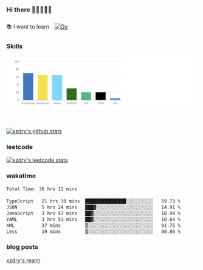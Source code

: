 ### Hi there 👋👋👋👋👋

 :books: I want to learn <a href="https://go.dev/" target="_blank"><img style="margin: 10px" src="https://profilinator.rishav.dev/skills-assets/go-original.svg" alt="Go" height="50" /></a>  

### Skills
![](img/2022-09-05-22-04-20.png)

<br />

[![xzdry's github stats](https://github-readme-stats.vercel.app/api?username=xzdry&count_private=true&show_icons=true&theme=vue)](https://github.com/xzdry)

### leetcode
[![xzdry's leetcode stats](https://leetcard.jacoblin.cool/xzdry-2?theme=light&font=Anek%20Kannada&site=cn)](https://leetcode.cn/u/xzdry-2/)

### wakatime
<!--START_SECTION:waka-->

```text
Total Time: 36 hrs 12 mins

TypeScript   21 hrs 38 mins  ███████████████░░░░░░░░░░   59.73 %
JSON         5 hrs 24 mins   ███▓░░░░░░░░░░░░░░░░░░░░░   14.91 %
JavaScript   3 hrs 57 mins   ██▓░░░░░░░░░░░░░░░░░░░░░░   10.94 %
YAML         3 hrs 51 mins   ██▓░░░░░░░░░░░░░░░░░░░░░░   10.64 %
XML          37 mins         ▒░░░░░░░░░░░░░░░░░░░░░░░░   01.75 %
Less         19 mins         ▒░░░░░░░░░░░░░░░░░░░░░░░░   00.88 %
```

<!--END_SECTION:waka-->

### blog posts
[xzdry's realm](https://www.justdry.net/)

